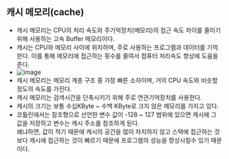 ## 캐시 메모리(cache)
- 캐시 메모리는 CPU의 처리 속도와 주기억장치(메모리)의 접근 속도 차이를 줄이기 위해 사용하는 고속 Buffer 메모리이다.  
- 캐시는 CPU와 메모리 사이에 위치하며, 주로 사용하는 프로그램과 데이터를 기억한다. 이를 통해 메모리에 접근하는 횟수를 줄여서 컴퓨터 처리속도 향상에 도움을 준다.  
- ![image](https://user-images.githubusercontent.com/29484377/146242491-ea9c1075-d294-4bcc-98c3-283eeb2fd6da.png)
- 캐시 메모리는 메모리 계층 구조 중 가장 빠른 소자이며, 거의 CPU 속도와 비슷할 정도의 속도를 가진다.
- 캐시 메모리는 검색시간을 단축시키기 위해 주로 연관기억장치를 사용한다.
- 캐시의 크기는 보통 수십KByte ~ 수백 KByte로 크지 않은 메모리를 가지고 있다.
- 코틀린에서는 참조형으로 선언한 변수 값이 -128 ~ 127 범위에 있으면 캐시에 그 값을 저장하고 변수는 캐시 주소를 참조하게 된다.  
  왜냐하면, 값이 적기 때문에 캐시의 공간을 많이 차지하지 않고 스택에 접근하는 것보다 캐시에 접근하는 것이 빠르기 때문에 프로그램의 성능을 향상시킬수 있기 때문이다.
